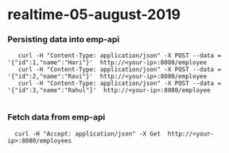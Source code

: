 # realtime-05-august-2019

### Persisting data into emp-api

```
   curl -H "Content-Type: application/json" -X POST --data = '{"id":1,"name":"Hari"}'  http://<your-ip>:8080/employee
   curl -H "Content-Type: application/json" -X POST --data = '{"id":2,"name":"Ravi"}'  http://<your-ip>:8080/employee
   curl -H "Content-Type: application/json" -X POST --data = '{"id":3,"name":"Rahul"}'  http://<your-ip>:8080/employee
   
```

### Fetch data from emp-api

```
  curl -H "Accept: application/json" -X Get  http://<your-ip>:8080/employees

```

